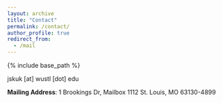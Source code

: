 ```yaml
---
layout: archive
title: "Contact"
permalink: /contact/
author_profile: true
redirect_from:
  - /mail
---
```


<!-- Global site tag (gtag.js) - Google Analytics -->
<script async src="https://www.googletagmanager.com/gtag/js?id=UA-123521501-1"></script>
<script>
  window.dataLayer = window.dataLayer || [];
  function gtag(){dataLayer.push(arguments);}
  gtag('js', new Date());

  gtag('config', 'UA-123521501-1');
</script>

{% include base_path %}

jskuk [at] wustl [dot] edu

**Mailing Address**:
1 Brookings Dr,
Mailbox 1112
St. Louis, MO 63130-4899
